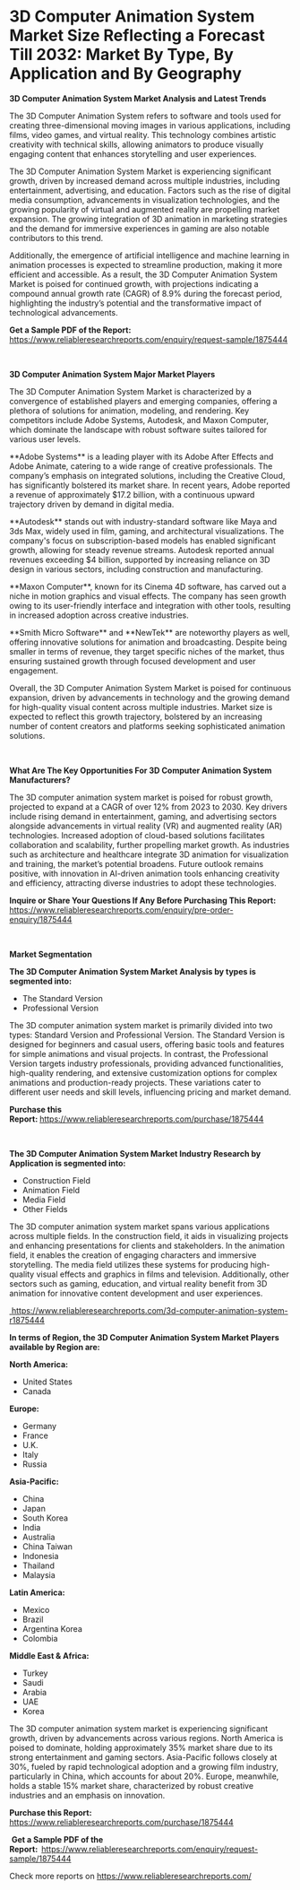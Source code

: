 <p><h1>3D Computer Animation System Market Size Reflecting a Forecast Till 2032: Market By Type, By Application and By Geography</h1></p><p><strong>3D Computer Animation System Market Analysis and Latest Trends</strong></p>
<p><p>The 3D Computer Animation System refers to software and tools used for creating three-dimensional moving images in various applications, including films, video games, and virtual reality. This technology combines artistic creativity with technical skills, allowing animators to produce visually engaging content that enhances storytelling and user experiences.</p><p>The 3D Computer Animation System Market is experiencing significant growth, driven by increased demand across multiple industries, including entertainment, advertising, and education. Factors such as the rise of digital media consumption, advancements in visualization technologies, and the growing popularity of virtual and augmented reality are propelling market expansion. The growing integration of 3D animation in marketing strategies and the demand for immersive experiences in gaming are also notable contributors to this trend.</p><p>Additionally, the emergence of artificial intelligence and machine learning in animation processes is expected to streamline production, making it more efficient and accessible. As a result, the 3D Computer Animation System Market is poised for continued growth, with projections indicating a compound annual growth rate (CAGR) of 8.9% during the forecast period, highlighting the industry’s potential and the transformative impact of technological advancements.</p></p>
<p><strong>Get a Sample PDF of the Report:&nbsp;</strong> <a href="https://www.reliableresearchreports.com/enquiry/request-sample/1875444?utm_campaign=3250&utm_medium=2&utm_source=Github&utm_content=ia&utm_term=28032025&utm_id=3d-computer-animation-system">https://www.reliableresearchreports.com/enquiry/request-sample/1875444</a></p>
<p>&nbsp;</p>
<p><strong>3D Computer Animation System Major Market Players</strong></p>
<p><p>The 3D Computer Animation System Market is characterized by a convergence of established players and emerging companies, offering a plethora of solutions for animation, modeling, and rendering. Key competitors include Adobe Systems, Autodesk, and Maxon Computer, which dominate the landscape with robust software suites tailored for various user levels.</p><p>**Adobe Systems** is a leading player with its Adobe After Effects and Adobe Animate, catering to a wide range of creative professionals. The company’s emphasis on integrated solutions, including the Creative Cloud, has significantly bolstered its market share. In recent years, Adobe reported a revenue of approximately $17.2 billion, with a continuous upward trajectory driven by demand in digital media.</p><p>**Autodesk** stands out with industry-standard software like Maya and 3ds Max, widely used in film, gaming, and architectural visualizations. The company's focus on subscription-based models has enabled significant growth, allowing for steady revenue streams. Autodesk reported annual revenues exceeding $4 billion, supported by increasing reliance on 3D design in various sectors, including construction and manufacturing.</p><p>**Maxon Computer**, known for its Cinema 4D software, has carved out a niche in motion graphics and visual effects. The company has seen growth owing to its user-friendly interface and integration with other tools, resulting in increased adoption across creative industries.</p><p>**Smith Micro Software** and **NewTek** are noteworthy players as well, offering innovative solutions for animation and broadcasting. Despite being smaller in terms of revenue, they target specific niches of the market, thus ensuring sustained growth through focused development and user engagement.</p><p>Overall, the 3D Computer Animation System Market is poised for continuous expansion, driven by advancements in technology and the growing demand for high-quality visual content across multiple industries. Market size is expected to reflect this growth trajectory, bolstered by an increasing number of content creators and platforms seeking sophisticated animation solutions.</p></p>
<p>&nbsp;</p>
<p><strong>What Are The Key Opportunities For 3D Computer Animation System Manufacturers?</strong></p>
<p><p>The 3D computer animation system market is poised for robust growth, projected to expand at a CAGR of over 12% from 2023 to 2030. Key drivers include rising demand in entertainment, gaming, and advertising sectors alongside advancements in virtual reality (VR) and augmented reality (AR) technologies. Increased adoption of cloud-based solutions facilitates collaboration and scalability, further propelling market growth. As industries such as architecture and healthcare integrate 3D animation for visualization and training, the market’s potential broadens. Future outlook remains positive, with innovation in AI-driven animation tools enhancing creativity and efficiency, attracting diverse industries to adopt these technologies.</p></p>
<p><strong>Inquire or Share Your Questions If Any Before Purchasing This Report:</strong> <a href="https://www.reliableresearchreports.com/enquiry/pre-order-enquiry/1875444?utm_campaign=3250&utm_medium=2&utm_source=Github&utm_content=ia&utm_term=28032025&utm_id=3d-computer-animation-system">https://www.reliableresearchreports.com/enquiry/pre-order-enquiry/1875444</a></p>
<p>&nbsp;</p>
<p><strong>Market Segmentation</strong></p>
<p><strong>The 3D Computer Animation System Market Analysis by types is segmented into:</strong></p>
<p><ul><li>The Standard Version</li><li>Professional Version</li></ul></p>
<p><p>The 3D computer animation system market is primarily divided into two types: Standard Version and Professional Version. The Standard Version is designed for beginners and casual users, offering basic tools and features for simple animations and visual projects. In contrast, the Professional Version targets industry professionals, providing advanced functionalities, high-quality rendering, and extensive customization options for complex animations and production-ready projects. These variations cater to different user needs and skill levels, influencing pricing and market demand.</p></p>
<p><strong>Purchase this Report:&nbsp;</strong><a href="https://www.reliableresearchreports.com/purchase/1875444?utm_campaign=3250&utm_medium=2&utm_source=Github&utm_content=ia&utm_term=28032025&utm_id=3d-computer-animation-system">https://www.reliableresearchreports.com/purchase/1875444</a></p>
<p>&nbsp;</p>
<p><strong>The 3D Computer Animation System Market Industry Research by Application is segmented into:</strong></p>
<p><ul><li>Construction Field</li><li>Animation Field</li><li>Media Field</li><li>Other Fields</li></ul></p>
<p><p>The 3D computer animation system market spans various applications across multiple fields. In the construction field, it aids in visualizing projects and enhancing presentations for clients and stakeholders. In the animation field, it enables the creation of engaging characters and immersive storytelling. The media field utilizes these systems for producing high-quality visual effects and graphics in films and television. Additionally, other sectors such as gaming, education, and virtual reality benefit from 3D animation for innovative content development and user experiences.</p></p>
<p><a href="https://www.reliableresearchreports.com/3d-computer-animation-system-r1875444?utm_campaign=3250&utm_medium=2&utm_source=Github&utm_content=ia&utm_term=28032025&utm_id=3d-computer-animation-system">&nbsp;https://www.reliableresearchreports.com/3d-computer-animation-system-r1875444</a></p>
<p><strong>In terms of Region, the 3D Computer Animation System Market Players available by Region are:</strong></p>
<p>
    <p> <strong> North America: </strong>
        <ul>
            <li>United States</li>
            <li>Canada</li>
        </ul>
        </p> 
    <p> <strong> Europe: </strong>
        <ul>
            <li>Germany</li>
            <li>France</li>
            <li>U.K.</li>
            <li>Italy</li>
            <li>Russia</li>
        </ul>
        </p> 
    <p> <strong> Asia-Pacific: </strong>
        <ul>
            <li>China</li>
            <li>Japan</li>
            <li>South Korea</li>
            <li>India</li>
            <li>Australia</li>
            <li>China Taiwan</li>
            <li>Indonesia</li>
            <li>Thailand</li>
            <li>Malaysia</li>
        </ul>
        </p> 
    <p> <strong> Latin America: </strong>
        <ul>
            <li>Mexico</li>
            <li>Brazil</li>
            <li>Argentina Korea</li>
            <li>Colombia</li>
        </ul>
        </p> 
    <p> <strong> Middle East & Africa: </strong>
        <ul>
            <li>Turkey</li>
            <li>Saudi</li>
            <li>Arabia</li>
            <li>UAE</li>
            <li>Korea</li>
        </ul>
    </p>
    </p>
<p><p>The 3D computer animation system market is experiencing significant growth, driven by advancements across various regions. North America is poised to dominate, holding approximately 35% market share due to its strong entertainment and gaming sectors. Asia-Pacific follows closely at 30%, fueled by rapid technological adoption and a growing film industry, particularly in China, which accounts for about 20%. Europe, meanwhile, holds a stable 15% market share, characterized by robust creative industries and an emphasis on innovation.</p></p>
<p><strong>Purchase this Report: </strong><a href="https://www.reliableresearchreports.com/purchase/1875444?utm_campaign=3250&utm_medium=2&utm_source=Github&utm_content=ia&utm_term=28032025&utm_id=3d-computer-animation-system">https://www.reliableresearchreports.com/purchase/1875444</a></p>
<p>&nbsp;<strong>Get a Sample PDF of the Report:&nbsp;&nbsp;</strong><a href="https://www.reliableresearchreports.com/enquiry/request-sample/1875444?utm_campaign=3250&utm_medium=2&utm_source=Github&utm_content=ia&utm_term=28032025&utm_id=3d-computer-animation-system">https://www.reliableresearchreports.com/enquiry/request-sample/1875444</a></p>
<p><strong></strong></p>
<p>Check more reports on <a href="https://www.reliableresearchreports.com/?utm_campaign=3250&utm_medium=2&utm_source=Github&utm_content=ia&utm_term=28032025&utm_id=3d-computer-animation-system">https://www.reliableresearchreports.com/</a></p>